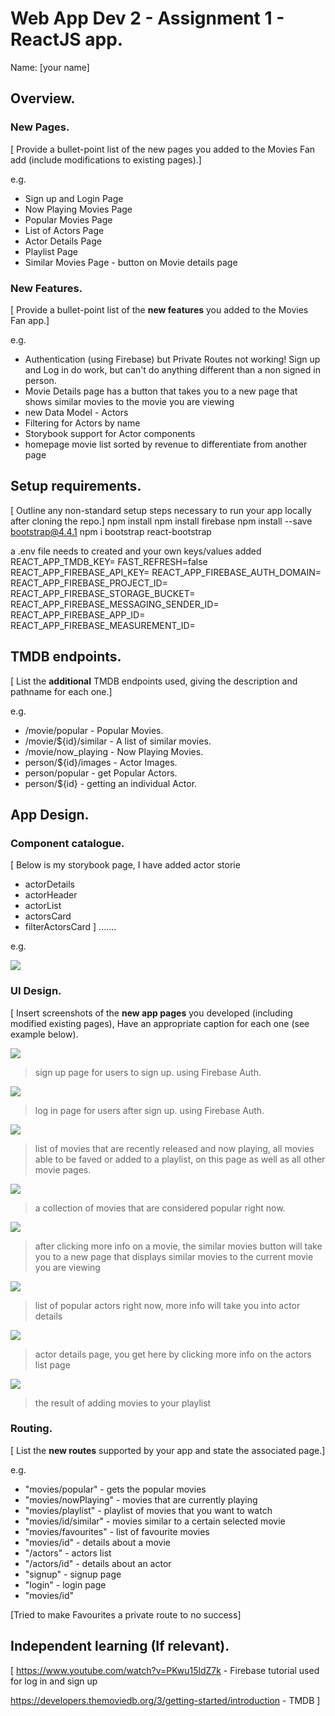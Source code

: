 # Web App Dev 2 - Assignment 1 - ReactJS app.

Name: [your name]

## Overview.

### New Pages.

[ Provide a bullet-point list of the new pages you added to the Movies Fan add (include modifications to existing pages).]

e.g.

+ Sign up and Login Page
+ Now Playing Movies Page
+ Popular Movies Page
+ List of Actors Page
+ Actor Details Page
+ Playlist Page
+ Similar Movies Page - button on Movie details page

### New Features.

[ Provide a bullet-point list of the __new features__ you added to the Movies Fan app.] 
 
 e.g.

+ Authentication (using Firebase) but Private Routes not working! Sign up and Log in do work, but can't do anything different than a non signed in person.
+ Movie Details page has a button that takes you to a new page that shows similar movies to the movie you are viewing
+ new Data Model - Actors
+ Filtering for Actors by name
+ Storybook support for Actor components
+ homepage movie list sorted by revenue to differentiate from another page

## Setup requirements.

[ Outline any non-standard setup steps necessary to run your app locally after cloning the repo.]
npm install
npm install firebase
npm install --save  bootstrap@4.4.1
npm i bootstrap react-bootstrap

a .env file needs to created and your own keys/values added
REACT_APP_TMDB_KEY=
FAST_REFRESH=false
REACT_APP_FIREBASE_API_KEY=
REACT_APP_FIREBASE_AUTH_DOMAIN=
REACT_APP_FIREBASE_PROJECT_ID=
REACT_APP_FIREBASE_STORAGE_BUCKET=
REACT_APP_FIREBASE_MESSAGING_SENDER_ID=
REACT_APP_FIREBASE_APP_ID=
REACT_APP_FIREBASE_MEASUREMENT_ID=


## TMDB endpoints.

[ List the __additional__ TMDB endpoints used, giving the description and pathname for each one.] 

e.g.

+ /movie/popular - Popular Movies.
+ /movie/${id}/similar - A list of similar movies. 
+ /movie/now_playing - Now Playing Movies.
+ person/${id}/images - Actor Images.
+ person/popular -  get Popular Actors.
+ person/${id} - getting an individual Actor.

## App Design.

### Component catalogue.

[ Below is my storybook page, I have added actor storie
+ actorDetails
+ actorHeader
+ actorList
+ actorsCard
+ filterActorsCard
] .......

e.g.

![](./images/storybook.png)

### UI Design.

[ Insert screenshots of the __new app pages__ you developed (including modified existing pages), Have an appropriate caption for each one (see example below).

![ ](./images/signup.png)

>sign up page for users to sign up. using Firebase Auth.

![ ](./images/login.png)

>log in page for users after sign up. using Firebase Auth.

![ ](./images/nowplaying.png)

>list of movies that are recently released and now playing, all movies able to be faved or added to a playlist, on this page as well as all other movie pages.

![ ](./images/popularmovies.png)

>a collection of movies that are considered popular right now.

![ ](./images/similarmovies.png)

>after clicking more info on a movie, the similar movies button will take you to a new page that displays similar movies to the current movie you are viewing

![ ](./images/actorslist.png)

>list of popular actors right now, more info will take you into actor details

![ ](./images/actorpage.png)

>actor details page, you get here by clicking more info on the actors list page

![ ](./images/playlist.png)

>the result of adding movies to your playlist

### Routing.

[ List the __new routes__ supported by your app and state the associated page.]

e.g. 

+ "movies/popular" - gets the popular movies
+ "movies/nowPlaying" - movies that are currently playing
+ "movies/playlist" - playlist of movies that you want to watch
+ "movies/id/similar" - movies similar to a certain selected movie
+ "movies/favourites" - list of favourite movies
+ "movies/id" - details about a movie
+ "/actors" - actors list
+ "/actors/id" - details about an actor
+ "signup" - signup page
+ "login" - login page
+ "movies/id"

[Tried to make Favourites a private route to no success]

## Independent learning (If relevant).

[ https://www.youtube.com/watch?v=PKwu15ldZ7k - Firebase tutorial used for log in and sign up 

https://developers.themoviedb.org/3/getting-started/introduction - TMDB
]
